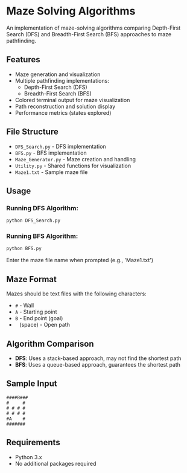 # Maze Solving Algorithms

An implementation of maze-solving algorithms comparing Depth-First Search (DFS) and Breadth-First Search (BFS) approaches to maze pathfinding.

## Features
- Maze generation and visualization
- Multiple pathfinding implementations:
  - Depth-First Search (DFS)
  - Breadth-First Search (BFS)
- Colored terminal output for maze visualization
- Path reconstruction and solution display
- Performance metrics (states explored)

## File Structure
- `DFS_Search.py` - DFS implementation
- `BFS.py` - BFS implementation
- `Maze_Generator.py` - Maze creation and handling
- `Utility.py` - Shared functions for visualization
- `Maze1.txt` - Sample maze file

## Usage

### Running DFS Algorithm:
```bash
python DFS_Search.py
```

### Running BFS Algorithm:
```bash
python BFS.py
```

Enter the maze file name when prompted (e.g., 'Maze1.txt')

## Maze Format
Mazes should be text files with the following characters:
- `#` - Wall
- `A` - Starting point
- `B` - End point (goal)
- ` ` (space) - Open path

## Algorithm Comparison
- **DFS**: Uses a stack-based approach, may not find the shortest path
- **BFS**: Uses a queue-based approach, guarantees the shortest path

## Sample Input
```
####B###
#     #
# # # #
# # # #
#A    #
#######
```

## Requirements
- Python 3.x
- No additional packages required